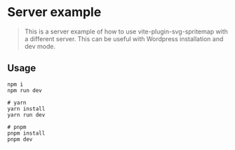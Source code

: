 # Server example

> This is a server example of how to use vite-plugin-svg-spritemap with a different server. This can be useful with Wordpress installation and dev mode.

## Usage

```shell
npm i
npm run dev

# yarn
yarn install
yarn run dev

# pnpm
pnpm install
pnpm dev
```
